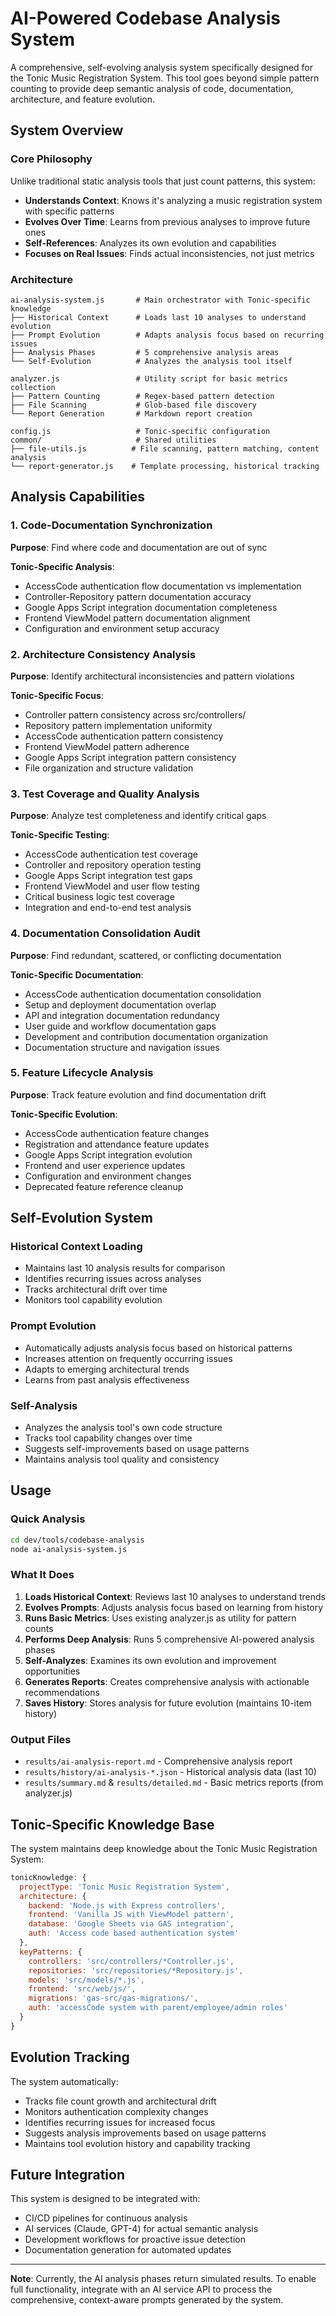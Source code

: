 # AI-Powered Codebase Analysis System

A comprehensive, self-evolving analysis system specifically designed for the Tonic Music Registration System. This tool goes beyond simple pattern counting to provide deep semantic analysis of code, documentation, architecture, and feature evolution.

## System Overview

### Core Philosophy
Unlike traditional static analysis tools that just count patterns, this system:
- **Understands Context**: Knows it's analyzing a music registration system with specific patterns
- **Evolves Over Time**: Learns from previous analyses to improve future ones  
- **Self-References**: Analyzes its own evolution and capabilities
- **Focuses on Real Issues**: Finds actual inconsistencies, not just metrics

### Architecture

```
ai-analysis-system.js       # Main orchestrator with Tonic-specific knowledge
├── Historical Context      # Loads last 10 analyses to understand evolution
├── Prompt Evolution        # Adapts analysis focus based on recurring issues  
├── Analysis Phases         # 5 comprehensive analysis areas
└── Self-Evolution          # Analyzes the analysis tool itself

analyzer.js                 # Utility script for basic metrics collection
├── Pattern Counting        # Regex-based pattern detection
├── File Scanning           # Glob-based file discovery
└── Report Generation       # Markdown report creation

config.js                   # Tonic-specific configuration
common/                     # Shared utilities
├── file-utils.js          # File scanning, pattern matching, content analysis
└── report-generator.js    # Template processing, historical tracking
```

## Analysis Capabilities

### 1. Code-Documentation Synchronization
**Purpose**: Find where code and documentation are out of sync

**Tonic-Specific Analysis**:
- AccessCode authentication flow documentation vs implementation
- Controller-Repository pattern documentation accuracy
- Google Apps Script integration documentation completeness
- Frontend ViewModel pattern documentation alignment
- Configuration and environment setup accuracy

### 2. Architecture Consistency Analysis  
**Purpose**: Identify architectural inconsistencies and pattern violations

**Tonic-Specific Focus**:
- Controller pattern consistency across src/controllers/
- Repository pattern implementation uniformity
- AccessCode authentication pattern consistency
- Frontend ViewModel pattern adherence
- Google Apps Script integration pattern consistency
- File organization and structure validation

### 3. Test Coverage and Quality Analysis
**Purpose**: Analyze test completeness and identify critical gaps

**Tonic-Specific Testing**:
- AccessCode authentication test coverage
- Controller and repository operation testing
- Google Apps Script integration test gaps
- Frontend ViewModel and user flow testing
- Critical business logic test coverage
- Integration and end-to-end test analysis

### 4. Documentation Consolidation Audit
**Purpose**: Find redundant, scattered, or conflicting documentation

**Tonic-Specific Documentation**:
- AccessCode authentication documentation consolidation
- Setup and deployment documentation overlap
- API and integration documentation redundancy
- User guide and workflow documentation gaps
- Development and contribution documentation organization
- Documentation structure and navigation issues

### 5. Feature Lifecycle Analysis
**Purpose**: Track feature evolution and find documentation drift

**Tonic-Specific Evolution**:
- AccessCode authentication feature changes
- Registration and attendance feature updates
- Google Apps Script integration evolution
- Frontend and user experience updates
- Configuration and environment changes
- Deprecated feature reference cleanup

## Self-Evolution System

### Historical Context Loading
- Maintains last 10 analysis results for comparison
- Identifies recurring issues across analyses
- Tracks architectural drift over time
- Monitors tool capability evolution

### Prompt Evolution
- Automatically adjusts analysis focus based on historical patterns
- Increases attention on frequently occurring issues
- Adapts to emerging architectural trends
- Learns from past analysis effectiveness

### Self-Analysis
- Analyzes the analysis tool's own code structure
- Tracks tool capability changes over time
- Suggests self-improvements based on usage patterns
- Maintains analysis tool quality and consistency

## Usage

### Quick Analysis
```bash
cd dev/tools/codebase-analysis
node ai-analysis-system.js
```

### What It Does
1. **Loads Historical Context**: Reviews last 10 analyses to understand trends
2. **Evolves Prompts**: Adjusts analysis focus based on learning from history
3. **Runs Basic Metrics**: Uses existing analyzer.js as utility for pattern counts
4. **Performs Deep Analysis**: Runs 5 comprehensive AI-powered analysis phases
5. **Self-Analyzes**: Examines its own evolution and improvement opportunities
6. **Generates Reports**: Creates comprehensive analysis with actionable recommendations
7. **Saves History**: Stores analysis for future evolution (maintains 10-item history)

### Output Files
- `results/ai-analysis-report.md` - Comprehensive analysis report
- `results/history/ai-analysis-*.json` - Historical analysis data (last 10)
- `results/summary.md` & `results/detailed.md` - Basic metrics reports (from analyzer.js)

## Tonic-Specific Knowledge Base

The system maintains deep knowledge about the Tonic Music Registration System:

```javascript
tonicKnowledge: {
  projectType: 'Tonic Music Registration System',
  architecture: {
    backend: 'Node.js with Express controllers',
    frontend: 'Vanilla JS with ViewModel pattern', 
    database: 'Google Sheets via GAS integration',
    auth: 'Access code based authentication system'
  },
  keyPatterns: {
    controllers: 'src/controllers/*Controller.js',
    repositories: 'src/repositories/*Repository.js',
    models: 'src/models/*.js', 
    frontend: 'src/web/js/',
    migrations: 'gas-src/gas-migrations/',
    auth: 'accessCode system with parent/employee/admin roles'
  }
}
```

## Evolution Tracking

The system automatically:
- Tracks file count growth and architectural drift
- Monitors authentication complexity changes
- Identifies recurring issues for increased focus
- Suggests analysis improvements based on usage patterns
- Maintains tool evolution history and capability tracking

## Future Integration

This system is designed to be integrated with:
- CI/CD pipelines for continuous analysis
- AI services (Claude, GPT-4) for actual semantic analysis
- Development workflows for proactive issue detection
- Documentation generation for automated updates

---

**Note**: Currently, the AI analysis phases return simulated results. To enable full functionality, integrate with an AI service API to process the comprehensive, context-aware prompts generated by the system.